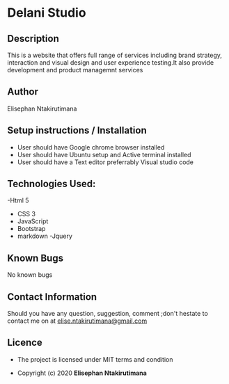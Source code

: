 # Delani Studio

## Description

This is a website that offers full range of services including brand strategy, interaction and visual design and user experience testing.It also provide development and product managemnt services

## Author

Elisephan Ntakirutimana

## Setup instructions / Installation

- User should have Google chrome browser installed
- User should have Ubuntu setup and Active terminal installed
- User should have a Text editor preferrably Visual studio code

## Technologies Used:

-Html 5

- CSS 3
- JavaScript
- Bootstrap
- markdown
  -Jquery

## Known Bugs

No known bugs

## Contact Information

Should you have any question, suggestion, comment ;don't hestate to contact me on at elise.ntakirutimana@gmail.com

## Licence

- The project is licensed under MIT terms and condition

- Copyright (c) 2020 **Elisephan Ntakirutimana**
